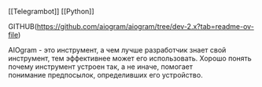 [[Telegrambot]]
[[Python]]

GITHUB(https://github.com/aiogram/aiogram/tree/dev-2.x?tab=readme-ov-file)

AIOgram - это инструмент, а чем лучше разработчик знает свой инструмент, тем эффективнее может его использовать. Хорошо понять почему инструмент устроен так, а не иначе, помогает понимание предпосылок, определивших его устройство.


